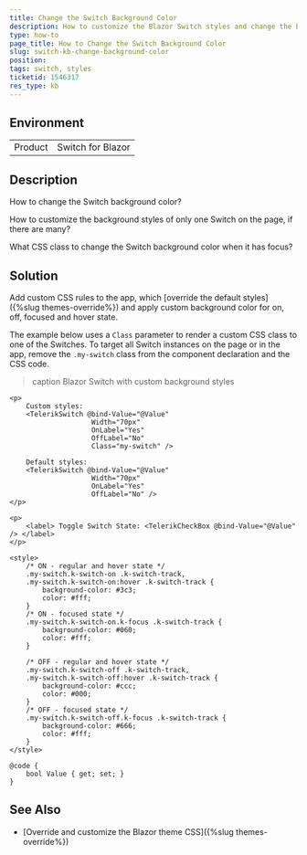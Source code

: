 ```yaml
---
title: Change the Switch Background Color
description: How to customize the Blazor Switch styles and change the background colors for all states.
type: how-to
page_title: How to Change the Switch Background Color
slug: switch-kb-change-background-color
position: 
tags: switch, styles
ticketid: 1546317
res_type: kb
---
```


## Environment

<table>
    <tbody>
        <tr>
            <td>Product</td>
            <td>Switch for Blazor</td>
        </tr>
    </tbody>
</table>


## Description

How to change the Switch background color?

How to customize the background styles of only one Switch on the page, if there are many?

What CSS class to change the Switch background color when it has focus?


## Solution

Add custom CSS rules to the app, which [override the default styles]({%slug themes-override%}) and apply custom background color for on, off, focused and hover state.

The example below uses a `Class` parameter to render a custom CSS class to one of the Switches. To target all Switch instances on the page or in the app, remove the `.my-switch` class from the component declaration and the CSS code.

>caption Blazor Switch with custom background styles

````CSHTML
<p>
    Custom styles:
    <TelerikSwitch @bind-Value="@Value"
                    Width="70px"
                    OnLabel="Yes"
                    OffLabel="No"
                    Class="my-switch" />

    Default styles:
    <TelerikSwitch @bind-Value="@Value"
                    Width="70px"
                    OnLabel="Yes"
                    OffLabel="No" />
</p>

<p>
    <label> Toggle Switch State: <TelerikCheckBox @bind-Value="@Value" /> </label>
</p>

<style>
    /* ON - regular and hover state */
    .my-switch.k-switch-on .k-switch-track,
    .my-switch.k-switch-on:hover .k-switch-track {
        background-color: #3c3;
        color: #fff;
    }
    /* ON - focused state */
    .my-switch.k-switch-on.k-focus .k-switch-track {
        background-color: #060;
        color: #fff;
    }

    /* OFF - regular and hover state */
    .my-switch.k-switch-off .k-switch-track,
    .my-switch.k-switch-off:hover .k-switch-track {
        background-color: #ccc;
        color: #000;
    }
    /* OFF - focused state */
    .my-switch.k-switch-off.k-focus .k-switch-track {
        background-color: #666;
        color: #fff;
    }
</style>

@code {
    bool Value { get; set; }
}
````

## See Also

* [Override and customize the Blazor theme CSS]({%slug themes-override%})
